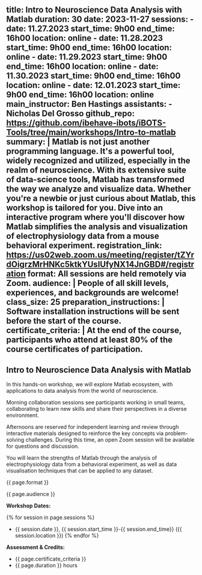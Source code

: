 title: Intro to Neuroscience Data Analysis with Matlab
duration: 30
date: 2023-11-27
sessions: 
    - date: 11.27.2023
      start_time: 9h00
      end_time: 16h00
      location: online
    - date: 11.28.2023
      start_time: 9h00
      end_time: 16h00
      location: online
    - date: 11.29.2023
      start_time: 9h00
      end_time: 16h00
      location: online
    - date: 11.30.2023
      start_time: 9h00
      end_time: 16h00
      location: online
    - date: 12.01.2023
      start_time: 9h00
      end_time: 16h00
      location: online
main_instructor: Ben Hastings
assistants:
    - Nicholas Del Grosso
github_repo: https://github.com/ibehave-ibots/iBOTS-Tools/tree/main/workshops/Intro-to-matlab
summary: |
    Matlab is not just another programming language. It's a powerful tool, widely
    recognized and utilized, especially in the realm of neuroscience. With its
    extensive suite of data-science tools, Matlab has transformed the way we
    analyze and visualize data. Whether you're a newbie or just curious about
    Matlab, this workshop is tailored for you. Dive into an interactive program
    where you'll discover how Matlab simplifies the analysis and visualization of
    electrophysiology data from a mouse behavioral experiment.
registration_link: https://us02web.zoom.us/meeting/register/tZYrdOigrzMrHNKc5ktkYUsIUfyNX14JnGBD#/registration
format: All sessions are held remotely via Zoom.
audience: |
    People of all skill levels, experiences, and backgrounds are welcome!
class_size: 25
preparation_instructions: |
    Software installation instructions will be sent before the start of the course.
certificate_criteria: | 
    At the end of the course, participants who attend at least 80% of the course certificates of participation.
--- 

##  Intro to Neuroscience Data Analysis with Matlab

In this hands-on workshop, we will explore Matlab ecosystem, with applications to data analysis from the world of neuroscience.

Morning collaboration sessions see participants working in small teams, collaborating to learn new skills and share their perspectives in a diverse environment.

Afternoons are reserved for independent learning and review through interactive materials designed to reinforce the key concepts via problem-solving challenges. During this time, an open Zoom session will be available for questions and discussion.

You will learn the strengths of Matlab through the analysis of electrophysiology data from a behavioral experiment, as well as data visualisation techniques that can be applied to any dataset.

{{ page.format }}

{{ page.audience }}


**Workshop Dates:**

{% for session in page.sessions %}
- {{ session.date }}, {{ session.start_time }}-{{ session.end_time}} ({{ session.location }})
{% endfor %}


**Assessment & Credits:**

- {{ page.certificate_criteria }}
- {{ page.duration }} hours